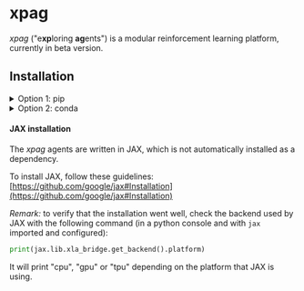 # xpag
*xpag* ("e**xp**loring **ag**ents") is a modular reinforcement learning platform, currently in beta version.

## Installation

<details><summary>Option 1: pip</summary>
<p>

    pip install git+https://github.com/perrin-isir/xpag

</p>
</details>

<details><summary>Option 2: conda</summary>
<p>

    git clone https://github.com/perrin-isir/xpag.git
    cd xpag

Choose a conda environmnent name, for instance `xpagenv`.  
The following command creates the `xpagenv` environment with the requirements listed in [environment.yaml](environment.yaml):

    conda env create --name xpagenv --file environment.yaml

If you prefer to update an existing environment (`existing_env`):

    conda env update --name existing_env --file environment.yml

To activate the `xpagenv` environment:

    conda activate xpagenv

Finally, to install the *xpag* library in the activated virtual environment:

    pip install -e .

</p>
</details>

#### JAX installation

The *xpag* agents are written in JAX, which is not automatically installed as a dependency.


To install JAX, follow these guidelines:  
[https://github.com/google/jax#Installation](https://github.com/google/jax#Installation)  

*Remark:* to verify that the installation went well, check the backend used by JAX
with the following command (in a python console and with `jax` imported and configured):

```python
print(jax.lib.xla_bridge.get_backend().platform)
```

It will print "cpu", "gpu" or "tpu" depending on the platform that JAX is using.
